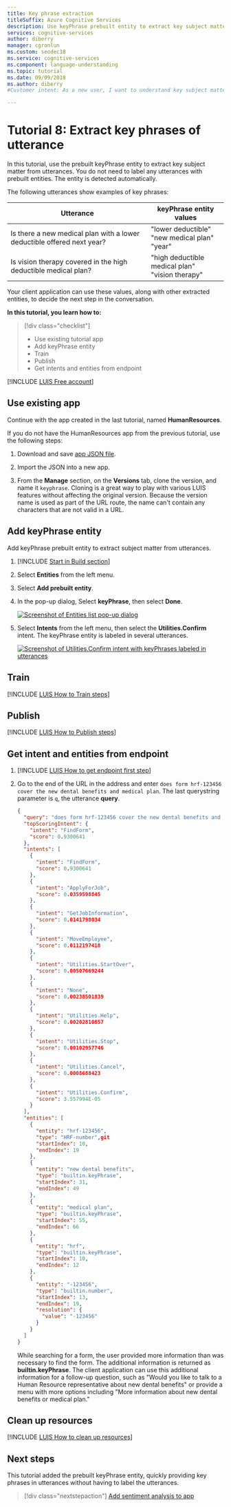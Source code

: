 ```yaml
---
title: Key phrase extraction
titleSuffix: Azure Cognitive Services
description: Use keyPhrase prebuilt entity to extract key subject matter from utterances. You do not need to label any utterances with prebuilt entities. The entity is detected automatically.
services: cognitive-services
author: diberry
manager: cgronlun
ms.custom: seodec18
ms.service: cognitive-services
ms.component: language-understanding
ms.topic: tutorial
ms.date: 09/09/2018
ms.author: diberry
#Customer intent: As a new user, I want to understand key subject matter in a user's utterances. 

--- 
```


# Tutorial 8: Extract key phrases of utterance
In this tutorial, use the prebuilt keyPhrase entity to extract key subject matter from utterances. You do not need to label any utterances with prebuilt entities. The entity is detected automatically.

The following utterances show examples of key phrases:

|Utterance|keyPhrase entity values|
|--|--|
|Is there a new medical plan with a lower deductible offered next year?|"lower deductible"<br>"new medical plan"<br>"year"|
|Is vision therapy covered in the high deductible medical plan?|"high deductible medical plan"<br>"vision therapy"|

Your client application can use these values, along with other extracted entities, to decide the next step in the conversation.

**In this tutorial, you learn how to:**

> [!div class="checklist"]
> * Use existing tutorial app
> * Add keyPhrase entity 
> * Train
> * Publish
> * Get intents and entities from endpoint

[!INCLUDE [LUIS Free account](../../../includes/cognitive-services-luis-free-key-short.md)]

## Use existing app

Continue with the app created in the last tutorial, named **HumanResources**. 

If you do not have the HumanResources app from the previous tutorial, use the following steps:

1.  Download and save [app JSON file](https://github.com/Microsoft/LUIS-Samples/blob/master/documentation-samples/tutorials/custom-domain-simple-HumanResources.json).

2. Import the JSON into a new app.

3. From the **Manage** section, on the **Versions** tab, clone the version, and name it `keyphrase`. Cloning is a great way to play with various LUIS features without affecting the original version. Because the version name is used as part of the URL route, the name can't contain any characters that are not valid in a URL.

## Add keyPhrase entity 
Add keyPhrase prebuilt entity to extract subject matter from utterances.

1. [!INCLUDE [Start in Build section](../../../includes/cognitive-services-luis-tutorial-build-section.md)]

2. Select **Entities** from the left menu.

3. Select **Add prebuilt entity**.

4. In the pop-up dialog, Select **keyPhrase**, then select **Done**. 

    [ ![Screenshot of Entities list pop-up dialog](./media/luis-quickstart-intent-and-key-phrase/hr-add-or-remove-prebuilt-entities.png)](./media/luis-quickstart-intent-and-key-phrase/hr-add-or-remove-prebuilt-entities.png#lightbox)

5. Select **Intents** from the left menu, then select the **Utilities.Confirm** intent. The keyPhrase entity is labeled in several utterances. 

    [ ![Screenshot of Utilities.Confirm intent with keyPhrases labeled in utterances](./media/luis-quickstart-intent-and-key-phrase/hr-keyphrase-labeled.png)](./media/luis-quickstart-intent-and-key-phrase/hr-keyphrase-labeled.png#lightbox)

## Train

[!INCLUDE [LUIS How to Train steps](../../../includes/cognitive-services-luis-tutorial-how-to-train.md)]

## Publish

[!INCLUDE [LUIS How to Publish steps](../../../includes/cognitive-services-luis-tutorial-how-to-publish.md)]

## Get intent and entities from endpoint

1. [!INCLUDE [LUIS How to get endpoint first step](../../../includes/cognitive-services-luis-tutorial-how-to-get-endpoint.md)]

2. Go to the end of the URL in the address and enter `does form hrf-123456 cover the new dental benefits and medical plan`. The last querystring parameter is `q`, the utterance **query**. 
    
    ```json
    {
      "query": "does form hrf-123456 cover the new dental benefits and medical plan",
      "topScoringIntent": {
        "intent": "FindForm",
        "score": 0.9300641
      },
      "intents": [
        {
          "intent": "FindForm",
          "score": 0.9300641
        },
        {
          "intent": "ApplyForJob",
          "score": 0.0359598845
        },
        {
          "intent": "GetJobInformation",
          "score": 0.0141798034
        },
        {
          "intent": "MoveEmployee",
          "score": 0.0112197418
        },
        {
          "intent": "Utilities.StartOver",
          "score": 0.00507669244
        },
        {
          "intent": "None",
          "score": 0.00238501839
        },
        {
          "intent": "Utilities.Help",
          "score": 0.00202810857
        },
        {
          "intent": "Utilities.Stop",
          "score": 0.00102957746
        },
        {
          "intent": "Utilities.Cancel",
          "score": 0.0008688423
        },
        {
          "intent": "Utilities.Confirm",
          "score": 3.557994E-05
        }
      ],
      "entities": [
        {
          "entity": "hrf-123456",
          "type": "HRF-number",git 
          "startIndex": 10,
          "endIndex": 19
        },
        {
          "entity": "new dental benefits",
          "type": "builtin.keyPhrase",
          "startIndex": 31,
          "endIndex": 49
        },
        {
          "entity": "medical plan",
          "type": "builtin.keyPhrase",
          "startIndex": 55,
          "endIndex": 66
        },
        {
          "entity": "hrf",
          "type": "builtin.keyPhrase",
          "startIndex": 10,
          "endIndex": 12
        },
        {
          "entity": "-123456",
          "type": "builtin.number",
          "startIndex": 13,
          "endIndex": 19,
          "resolution": {
            "value": "-123456"
          }
        }
      ]
    }
    ```

    While searching for a form, the user provided more information than was necessary to find the form. The additional information is returned as **builtin.keyPhrase**. The client application can use this additional information for a follow-up question, such as "Would you like to talk to a Human Resource representative about new dental benefits" or provide a menu with more options including "More information about new dental benefits or medical plan."

## Clean up resources

[!INCLUDE [LUIS How to clean up resources](../../../includes/cognitive-services-luis-tutorial-how-to-clean-up-resources.md)]

## Next steps

This tutorial added the prebuilt keyPhrase entity, quickly providing key phrases in utterances without having to label the utterances. 

> [!div class="nextstepaction"]
> [Add sentiment analysis to app](luis-quickstart-intent-and-sentiment-analysis.md)
